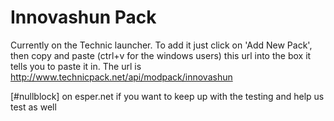 Innovashun Pack
===============

Currently on the Technic launcher. 
To add it just click on 'Add New Pack', then copy and paste (ctrl+v for the windows users) this url into the box it tells you to paste it in. 
The url is http://www.technicpack.net/api/modpack/innovashun

[#nullblock] on esper.net if you want to keep up with the testing and help us test as well
